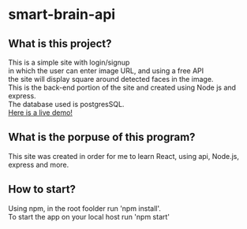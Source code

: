# smart-brain-api

## What is this project?  
This is a simple site with login/signup    
in which the user can enter image URL, and using a free API   
the site will display square around detected faces in the image.    
This is the back-end portion of the site and created using Node js and express.   
The database used is postgresSQL.  
[Here is a live demo!](https://smart-brain-omri.herokuapp.com/)

## What is the porpuse of this program?
This site was created in order for me to learn React, using api, Node.js, express and more.

## How to start?  

Using npm, in the root foolder run 'npm install'.  
To start the app on your local host run 'npm start'  
